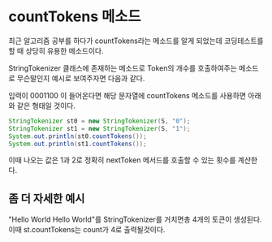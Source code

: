 # countTokens 메소드

최근 알고리즘 공부를 하다가 countTokens라는 메소드를 알게 되었는데 코딩테스트를 할 때 상당히 유용한 메소드이다.

StringTokenizer 클래스에 존재하는 메소드로 Token의 개수를 호출하여주는 메소드로 무슨말인지 예시로 보여주자면 다음과 같다.

입력이 0001100 이 들어온다면 해당 문자열에 countTokens 메소드를 사용하면 아래와 같은 형태일 것이다.

```java
StringTokenizer st0 = new StringTokenizer(S, "0");
StringTokenizer st1 = new StringTokenizer(S, "1");
System.out.println(st0.countTokens());
System.out.println(st1.countTokens());
```
이때 나오는 값은 1과 2로 정확히 nextToken 메서드를 호출할 수 있는 횟수를 계산한다.

## 좀 더 자세한 예시

"Hello World Hello World"를 StringTokenizer를 거치면총 4개의 토큰이 생성된다.
이때 st.countTokens는 count가 4로 출력될것이다.


